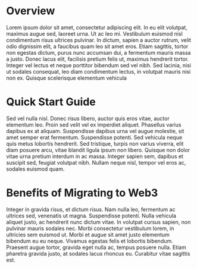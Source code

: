 # Overview
Lorem ipsum dolor sit amet, consectetur adipiscing elit. In eu elit volutpat, maximus augue sed, laoreet urna. Ut ac leo mi. Vestibulum euismod nisl condimentum risus ultrices pulvinar. In dictum, sapien a auctor rutrum, velit odio dignissim elit, a faucibus quam leo sit amet eros. Etiam sagittis, tortor non egestas dictum, purus nunc accumsan dui, a fermentum mauris massa a justo. Donec lacus elit, facilisis pretium felis ut, maximus hendrerit tortor. Integer vel lectus et neque porttitor bibendum sed vel nibh. Sed lacinia, nisi ut sodales consequat, leo diam condimentum lectus, in volutpat mauris nisi non ex. Quisque scelerisque elementum vehicula

# Quick Start Guide
Sed vel nulla nisl. Donec risus libero, auctor quis eros vitae, auctor elementum leo. Proin sed velit vel ex imperdiet aliquet. Phasellus varius dapibus ex at aliquam. Suspendisse dapibus urna vel augue molestie, sit amet semper erat fermentum. Suspendisse potenti. Sed vehicula neque quis metus lobortis hendrerit. Sed tristique, turpis non varius viverra, elit diam posuere arcu, vitae blandit ligula ipsum non libero. Quisque non dolor vitae urna pretium interdum in ac massa. Integer sapien sem, dapibus et suscipit sed, feugiat volutpat nibh. Nullam neque nisl, tempor vel eros ac, sodales euismod quam.

# Benefits of Migrating to Web3
Integer in gravida risus, et dictum risus. Nam nulla leo, fermentum ac ultrices sed, venenatis ut magna. Suspendisse potenti. Nulla vehicula aliquet justo, ac hendrerit nunc dictum vitae. In volutpat cursus sapien, non pulvinar mauris sodales nec. Morbi consectetur vestibulum lorem, in ultricies sem euismod ut. Morbi et augue sit amet justo elementum bibendum eu eu neque. Vivamus egestas felis et lobortis bibendum. Praesent augue tortor, gravida eget nulla ac, tempus posuere nulla. Etiam pharetra gravida justo, at sodales lacus rhoncus eu. Curabitur vitae sagittis est.
